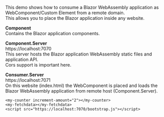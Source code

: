 This demo shows how to consume a Blazor WebAssembly application as WebComponent/Custom Element from a remote domain.  
This allows you to place the Blazor application inside any website.

__Component__  
Contains the Blazor application components.  

__Component.Server__  
https://localhost:7070  
This server hosts the Blazor application WebAssembly static files and application API.  
Cors support is important here.

__Consumer.Server__  
https://localhost:7071  
On this website (index.html) the WebComponent is placed and loads the Blazor WebAssembly application from remote host (Component.Server).  

```
<my-counter increment-amount="2"></my-counter>
<my-fetchdata></my-fetchdata>
<script src="https://localhost:7070/bootstrap.js"></script>
```
